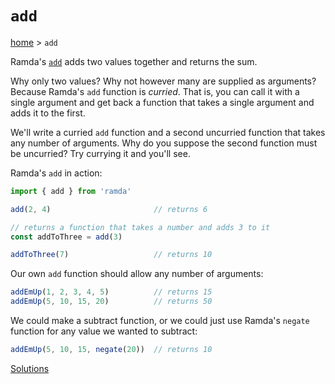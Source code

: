 # `add`

[home](../README.md) &gt; `add`

Ramda's [`add`](http://ramdajs.com/docs/#add) adds two values together and returns the sum.

Why only two values? Why not however many are supplied as arguments? Because Ramda's `add` function is *curried*. That is, you can call it with a single argument and get back a function that takes a single argument and adds it to the first.

We'll write a curried `add` function and a second uncurried function that takes any number of arguments. Why do you suppose the second function must be uncurried? Try currying it and you'll see.

Ramda's `add` in action:

```js
import { add } from 'ramda'

add(2, 4)                       // returns 6

// returns a function that takes a number and adds 3 to it
const addToThree = add(3)

addToThree(7)                   // returns 10
```

Our own `add` function should allow any number of arguments:

```js
addEmUp(1, 2, 3, 4, 5)          // returns 15
addEmUp(5, 10, 15, 20)          // returns 50
```

We could make a subtract function, or we could just use Ramda's `negate` function for any value we wanted to subtract:

```js
addEmUp(5, 10, 15, negate(20))  // returns 10
```

[Solutions](./solutions.md)
